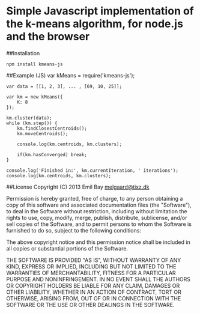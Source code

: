Simple Javascript implementation of the k-means algorithm, for node.js and the browser
===============================================================================

##Installation

    npm install kmeans-js

##Example (JS)
    var kMeans = require('kmeans-js');

    var data = [[1, 2, 3], ... , [69, 10, 25]];

    var km = new kMeans({
        K: 8
    });

    km.cluster(data);
    while (km.step()) {
        km.findClosestCentroids();
        km.moveCentroids();

        console.log(km.centroids, km.clusters);

        if(km.hasConverged) break;
    }

    console.log('Finished in:', km.currentIteration, ' iterations');
    console.log(km.centroids, km.clusters);

##License
Copyright (C) 2013 Emil Bay <melgaard@tixz.dk>

Permission is hereby granted, free of charge, to any person obtaining a copy of this software and associated documentation files (the "Software"), to deal in the Software without restriction, including without limitation the rights to use, copy, modify, merge, publish, distribute, sublicense, and/or sell copies of the Software, and to permit persons to whom the Software is furnished to do so, subject to the following conditions:

The above copyright notice and this permission notice shall be included in all copies or substantial portions of the Software.

THE SOFTWARE IS PROVIDED "AS IS", WITHOUT WARRANTY OF ANY KIND, EXPRESS OR IMPLIED, INCLUDING BUT NOT LIMITED TO THE WARRANTIES OF MERCHANTABILITY, FITNESS FOR A PARTICULAR PURPOSE AND NONINFRINGEMENT. IN NO EVENT SHALL THE AUTHORS OR COPYRIGHT HOLDERS BE LIABLE FOR ANY CLAIM, DAMAGES OR OTHER LIABILITY, WHETHER IN AN ACTION OF CONTRACT, TORT OR OTHERWISE, ARISING FROM, OUT OF OR IN CONNECTION WITH THE SOFTWARE OR THE USE OR OTHER DEALINGS IN THE SOFTWARE.
